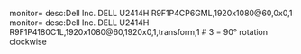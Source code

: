 monitor= desc:Dell Inc. DELL U2414H R9F1P4CP6GML,1920x1080@60,0x0,1
monitor= desc:Dell Inc. DELL U2414H R9F1P4180C1L,1920x1080@60,1920x0,1,transform,1  # 3 = 90° rotation clockwise
